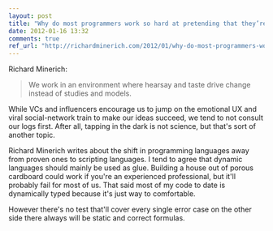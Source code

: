 ```yaml
---
layout: post
title: "Why do most programmers work so hard at pretending that they’re not doing math?"
date: 2012-01-16 13:32
comments: true
ref_url: "http://richardminerich.com/2012/01/why-do-most-programmers-work-so-hard-at-pretending-that-theyre-not-doing-math/"
---
```

Richard Minerich:
> We work in an environment where hearsay and taste drive change instead of studies and models.

While VCs and influencers encourage us to jump on the emotional UX and viral social-network train to make our ideas succeed, we tend to not consult our logs first. After all, tapping in the dark is not science, but that's sort of another topic.

Richard Minerich writes about the shift in programming languages away from proven ones to scripting languages. I tend to agree that dynamic languages should mainly be used as glue. Building a house out of porous cardboard could work if you're an experienced professional, but it'll probably fail for most of us. That said most of my code to date is dynamically typed because it's just way to comfortable.

However there's no test that'll cover every single error case on the other side there always will be static and correct formulas.